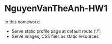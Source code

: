 # NguyenVanTheAnh-HW1
In this homework:
- Serve static profile page at default route ('/') 
- Serve images, CSS files as static resources
